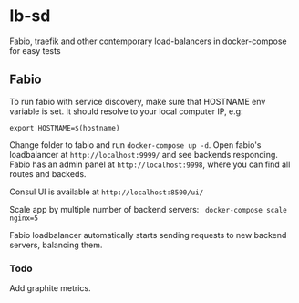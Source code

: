 # lb-sd
Fabio, traefik and other contemporary load-balancers in docker-compose for easy tests

## Fabio

To run fabio with service discovery, make sure that HOSTNAME env variable is set.
It should resolve to your local computer IP, e.g:
```
export HOSTNAME=$(hostname)
```

Change folder to fabio and run `docker-compose up -d`.
Open fabio's loadbalancer at `http://localhost:9999/` and see backends responding.
Fabio has an admin panel at `http://localhost:9998`, where you can find all routes and backeds.

Consul UI is available at `http://localhost:8500/ui/`

Scale app by multiple number of backend servers:
` docker-compose scale nginx=5`

Fabio loadbalancer automatically starts sending requests to new backend servers, balancing them.

### Todo
Add graphite metrics.
